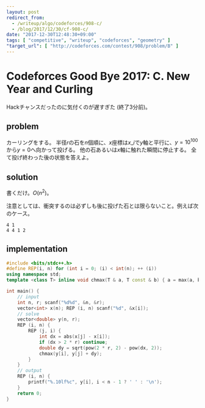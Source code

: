 ```yaml
---
layout: post
redirect_from:
  - /writeup/algo/codeforces/908-c/
  - /blog/2017/12/30/cf-908-c/
date: "2017-12-30T12:48:30+09:00"
tags: [ "competitive", "writeup", "codeforces", "geometry" ]
"target_url": [ "http://codeforces.com/contest/908/problem/B" ]
---
```


# Codeforces Good Bye 2017: C. New Year and Curling

Hackチャンスだったのに気付くのが遅すぎた (終了3分前)。

## problem

カーリングをする。
半径$r$の石を$n$個順に、$x$座標は$x\_i$で$y$軸と平行に、$y = 10^{100}$から$y = 0$へ向かって投げる。
他の石あるいは$x$軸に触れた瞬間に停止する。
全て投げ終わった後の状態を答えよ。

## solution

書くだけ。$O(n^2)$。

注意としては、衝突するのは必ずしも後に投げた石とは限らないこと。例えば次のケース。

```
4 1
4 4 1 2
```

## implementation

``` c++
#include <bits/stdc++.h>
#define REP(i, n) for (int i = 0; (i) < int(n); ++ (i))
using namespace std;
template <class T> inline void chmax(T & a, T const & b) { a = max(a, b); }

int main() {
    // input
    int n, r; scanf("%d%d", &n, &r);
    vector<int> x(n); REP (i, n) scanf("%d", &x[i]);
    // solve
    vector<double> y(n, r);
    REP (i, n) {
        REP (j, i) {
            int dx = abs(x[j] - x[i]);
            if (dx > 2 * r) continue;
            double dy = sqrt(pow(2 * r, 2) - pow(dx, 2));
            chmax(y[i], y[j] + dy);
        }
    }
    // output
    REP (i, n) {
        printf("%.10lf%c", y[i], i < n - 1 ? ' ' : '\n');
    }
    return 0;
}
```
